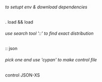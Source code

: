 
###### to setupt env & download dependencies
. load && load

###### use search tool '::' to find exact distribution
:: json

###### pick one and use 'cypan' to make control file
control JSON-XS

